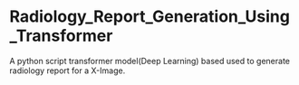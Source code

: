 # Radiology_Report_Generation_Using_Transformer
A python script transformer model(Deep Learning) based used to generate radiology report for a X-Image.
